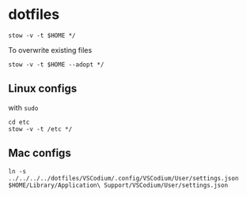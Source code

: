 # dotfiles
```
stow -v -t $HOME */
```

To overwrite existing files

```
stow -v -t $HOME --adopt */
```

## Linux configs
with `sudo`

```
cd etc
stow -v -t /etc */
```

## Mac configs

```
ln -s ../../../../dotfiles/VSCodium/.config/VSCodium/User/settings.json $HOME/Library/Application\ Support/VSCodium/User/settings.json
```